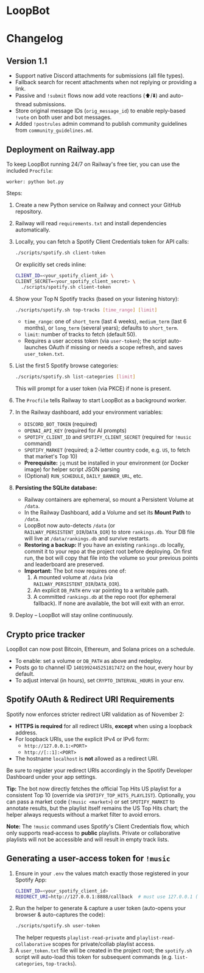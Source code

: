 # LoopBot
# Changelog

## Version 1.1

- Support native Discord attachments for submissions (all file types).
- Fallback search for recent attachments when not replying or providing a link.
- Passive and `!submit` flows now add vote reactions (⬆️/⬇️) and auto-thread submissions.
- Store original message IDs (`orig_message_id`) to enable reply-based `!vote` on both user and bot messages.
- Added `!postrules` admin command to publish community guidelines from `community_guidelines.md`.

## Deployment on Railway.app

To keep LoopBot running 24/7 on Railway's free tier, you can use the included `Procfile`:

```
worker: python bot.py
```

Steps:
1. Create a new Python service on Railway and connect your GitHub repository.
2. Railway will read `requirements.txt` and install dependencies automatically.
3. Locally, you can fetch a Spotify Client Credentials token for API calls:
   ```bash
   ./scripts/spotify.sh client-token
   ```
   Or explicitly set creds inline:
   ```bash
   CLIENT_ID=<your_spotify_client_id> \
   CLIENT_SECRET=<your_spotify_client_secret> \
     ./scripts/spotify.sh client-token
   ```
5. Show your Top N Spotify tracks (based on your listening history):
   ```bash
   ./scripts/spotify.sh top-tracks [time_range] [limit]
   ```
   - `time_range`: one of `short_term` (last 4 weeks), `medium_term` (last 6 months), or `long_term` (several years); defaults to `short_term`.
   - `limit`: number of tracks to fetch (default 50).
   - Requires a user access token (via `user-token`); the script auto-launches OAuth if missing or needs a scope refresh, and saves `user_token.txt`.

6. List the first 5 Spotify browse categories:
   ```bash
   ./scripts/spotify.sh list-categories [limit]
   ```
   This will prompt for a user token (via PKCE) if none is present.

7. The `Procfile` tells Railway to start LoopBot as a background worker.
4. In the Railway dashboard, add your environment variables:
   - `DISCORD_BOT_TOKEN` (required)
   - `OPENAI_API_KEY` (required for AI prompts)
   - `SPOTIFY_CLIENT_ID` and `SPOTIFY_CLIENT_SECRET` (required for `!music` command)
   - `SPOTIFY_MARKET` (required; a 2-letter country code, e.g. `US`, to fetch that market's Top 10)
   - **Prerequisite:** `jq` must be installed in your environment (or Docker image) for helper script JSON parsing
   - (Optional) `RUN_SCHEDULE`, `DAILY_BANNER_URL`, etc.
5. **Persisting the SQLite database:**
   - Railway containers are ephemeral, so mount a Persistent Volume at `/data`.
   - In the Railway Dashboard, add a Volume and set its **Mount Path** to `/data`.
   - LoopBot now auto-detects `/data` (or `RAILWAY_PERSISTENT_DIR`/`DATA_DIR`) to store `rankings.db`.
     Your DB file will live at `/data/rankings.db` and survive restarts.
   - **Restoring a backup:** If you have an existing `rankings.db` locally, commit it to your repo
     at the project root before deploying. On first run, the bot will copy that file into
     the volume so your previous points and leaderboard are preserved.
   - **Important:** The bot now requires one of:
     1. A mounted volume at `/data` (via `RAILWAY_PERSISTENT_DIR`/`DATA_DIR`).
     2. An explicit `DB_PATH` env var pointing to a writable path.
     3. A committed `rankings.db` at the repo root (for ephemeral fallback).
     If none are available, the bot will exit with an error.
5. Deploy – LoopBot will stay online continuously.

## Crypto price tracker
LoopBot can now post Bitcoin, Ethereum, and Solana prices on a schedule.
- To enable: set a volume or `DB_PATH` as above and redeploy.
- Posts go to channel ID `1401992445251817472` on the hour, every hour by default.
- To adjust interval (in hours), set `CRYPTO_INTERVAL_HOURS` in your env.

## Spotify OAuth & Redirect URI Requirements

Spotify now enforces stricter redirect URI validation as of November 2:

- **HTTPS is required** for all redirect URIs, **except** when using a loopback address.
- For loopback URIs, use the explicit IPv4 or IPv6 form:
  - `http://127.0.0.1:<PORT>`
  - `http://[::1]:<PORT>`
- The hostname `localhost` is **not** allowed as a redirect URI.

Be sure to register your redirect URIs accordingly in the Spotify Developer Dashboard under your app settings.

**Tip:** The bot now directly fetches the official Top Hits US playlist for a consistent Top 10 (override via `SPOTIFY_TOP_HITS_PLAYLIST`).
   Optionally, you can pass a market code (`!music <market>`) or set `SPOTIFY_MARKET` to annotate results, but the playlist itself remains the US Top Hits chart; the helper always requests without a market filter to avoid errors.

**Note:** The `!music` command uses Spotify's Client Credentials flow, which only supports read‑access to **public** playlists. Private or collaborative playlists will not be accessible and will result in empty track lists.
  
## Generating a user-access token for `!music`

1. Ensure in your `.env` the values match exactly those registered in your Spotify App:
   ```bash
   CLIENT_ID=<your_spotify_client_id>
   REDIRECT_URI=http://127.0.0.1:8888/callback  # must use 127.0.0.1 (not 127.0.0.0 or localhost)
   ```
2. Run the helper to generate & capture a user token (auto-opens your browser & auto-captures the code):
   ```bash
   ./scripts/spotify.sh user-token
   ```
   The helper requests `playlist-read-private` and `playlist-read-collaborative` scopes for private/collab playlist access.
3. A `user_token.txt` file will be created in the project root; the `spotify.sh` script will auto-load this token for subsequent commands (e.g. `list-categories`, `top-tracks`).
